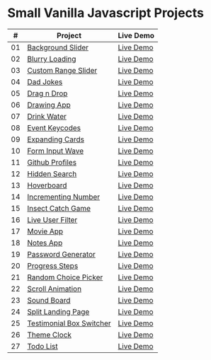 # Small Vanilla Javascript Projects

|  #  | Project                                                                                                                            | Live Demo     |
| :-: | ---------------------------------------------------------------------------------------------------------------------------------- | ------------- |
| 01  | [Background Slider](https://github.com/alexmita04/Small-Vanilla-Javascript-Projects/tree/main/Background%20Slider)                 | [Live Demo](https://musing-shirley-d63a9f.netlify.app/) |
| 02  | [Blurry Loading](https://github.com/alexmita04/Small-Vanilla-Javascript-Projects/tree/main/Blurry%20Loading)                       | [Live Demo]() |
| 03  | [Custom Range Slider](https://github.com/alexmita04/Small-Vanilla-Javascript-Projects/tree/main/Custom%20Range%20Slider)           | [Live Demo]() |
| 04  | [Dad Jokes](https://github.com/alexmita04/Small-Vanilla-Javascript-Projects/tree/main/Dad%20Jokes)                                 | [Live Demo]() |
| 05  | [Drag n Drop](https://github.com/alexmita04/Small-Vanilla-Javascript-Projects/tree/main/Drag%20n%20Drop)                           | [Live Demo]() |
| 06  | [Drawing App](https://github.com/alexmita04/Small-Vanilla-Javascript-Projects/tree/main/Drawing%20App)                             | [Live Demo]() |
| 07  | [Drink Water](https://github.com/alexmita04/Small-Vanilla-Javascript-Projects/tree/main/Drink%20Water)                             | [Live Demo]() |
| 08  | [Event Keycodes](https://github.com/alexmita04/Small-Vanilla-Javascript-Projects/tree/main/Event%20Keycodes)                       | [Live Demo]() |
| 09  | [Expanding Cards](https://github.com/alexmita04/Small-Vanilla-Javascript-Projects/tree/main/Expanding%20Cards)                     | [Live Demo]() |
| 10  | [Form Input Wave](https://github.com/alexmita04/Small-Vanilla-Javascript-Projects/tree/main/Form%20Input%20Wave)                     | [Live Demo]() |
| 11  | [Github Profiles](https://github.com/alexmita04/Small-Vanilla-Javascript-Projects/tree/main/Github%20Profiles)                     | [Live Demo]() |
| 12  | [Hidden Search](https://github.com/alexmita04/Small-Vanilla-Javascript-Projects/tree/main/Hidden%20Search)                         | [Live Demo]() |
| 13  | [Hoverboard](https://github.com/alexmita04/Small-Vanilla-Javascript-Projects/tree/main/Hoverboard)                                 | [Live Demo]() |
| 14  | [Incrementing Number](https://github.com/alexmita04/Small-Vanilla-Javascript-Projects/tree/main/Incrementing%20Number)             | [Live Demo]() |
| 15  | [Insect Catch Game](https://github.com/alexmita04/Small-Vanilla-Javascript-Projects/tree/main/Insect%20Catch%20Game)               | [Live Demo]() |
| 16  | [Live User Filter](https://github.com/alexmita04/Small-Vanilla-Javascript-Projects/tree/main/Live%20User%20Filter)                 | [Live Demo]() |
| 17  | [Movie App](https://github.com/alexmita04/Small-Vanilla-Javascript-Projects/tree/main/Movie%20App)                                 | [Live Demo]() |
| 18  | [Notes App](https://github.com/alexmita04/Small-Vanilla-Javascript-Projects/tree/main/Notes%20App)                                 | [Live Demo]() |
| 19  | [Password Generator](https://github.com/alexmita04/Small-Vanilla-Javascript-Projects/tree/main/Password%20Generator)               | [Live Demo]() |
| 20  | [Progress Steps](https://github.com/alexmita04/Small-Vanilla-Javascript-Projects/tree/main/Progress%20Steps)                       | [Live Demo]() |
| 21  | [Random Choice Picker](https://github.com/alexmita04/Small-Vanilla-Javascript-Projects/tree/main/Random%20Choice%20Picker)         | [Live Demo]() |
| 22  | [Scroll Animation](https://github.com/alexmita04/Small-Vanilla-Javascript-Projects/tree/main/Scroll%20Animation)                   | [Live Demo]() |
| 23  | [Sound Board](https://github.com/alexmita04/Small-Vanilla-Javascript-Projects/tree/main/Sound%20Board)                             | [Live Demo]() |
| 24  | [Split Landing Page](https://github.com/alexmita04/Small-Vanilla-Javascript-Projects/tree/main/Split%20Landing%20Page)             | [Live Demo]() |
| 25  | [Testimonial Box Switcher](https://github.com/alexmita04/Small-Vanilla-Javascript-Projects/tree/main/Testimonial%20Box%20Switcher) | [Live Demo]() |
| 26  | [Theme Clock](https://github.com/alexmita04/Small-Vanilla-Javascript-Projects/tree/main/Theme%20Clock)                             | [Live Demo]() |
| 27  | [Todo List](https://github.com/alexmita04/Small-Vanilla-Javascript-Projects/tree/main/Todo%20List)                                 | [Live Demo]() |

